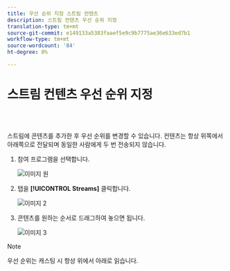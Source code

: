 ```yaml
---
title: 우선 순위 지정 스트림 컨텐츠
description: 스트림 컨텐츠 우선 순위 지정
translation-type: tm+mt
source-git-commit: e149133a5383faaef5e9c9b7775ae36e633ed7b1
workflow-type: tm+mt
source-wordcount: '84'
ht-degree: 0%

---
```



# 스트림 컨텐츠 우선 순위 지정

<br> 

스트림에 콘텐츠를 추가한 후 우선 순위를 변경할 수 있습니다. 컨텐츠는 항상 위쪽에서 아래쪽으로 전달되며 동일한 사람에게 두 번 전송되지 않습니다.

1. 참여 프로그램을 선택합니다.

   ![이미지 원](/help/sky/assets/engagement-programs/prioritize-stream-content/prioritize-stream-content-1.png)

1. 탭을 **[!UICONTROL Streams]** 클릭합니다.

   ![이미지 2](/help/sky/assets/engagement-programs/prioritize-stream-content/prioritize-stream-content-2.png)

1. 콘텐츠를 원하는 순서로 드래그하여 놓으면 됩니다.

   ![이미지 3](/help/sky/assets/engagement-programs/prioritize-stream-content/prioritize-stream-content-3.png)

>[!NOTE]
>
>우선 순위는 캐스팅 시 항상 위에서 아래로 읽습니다.
